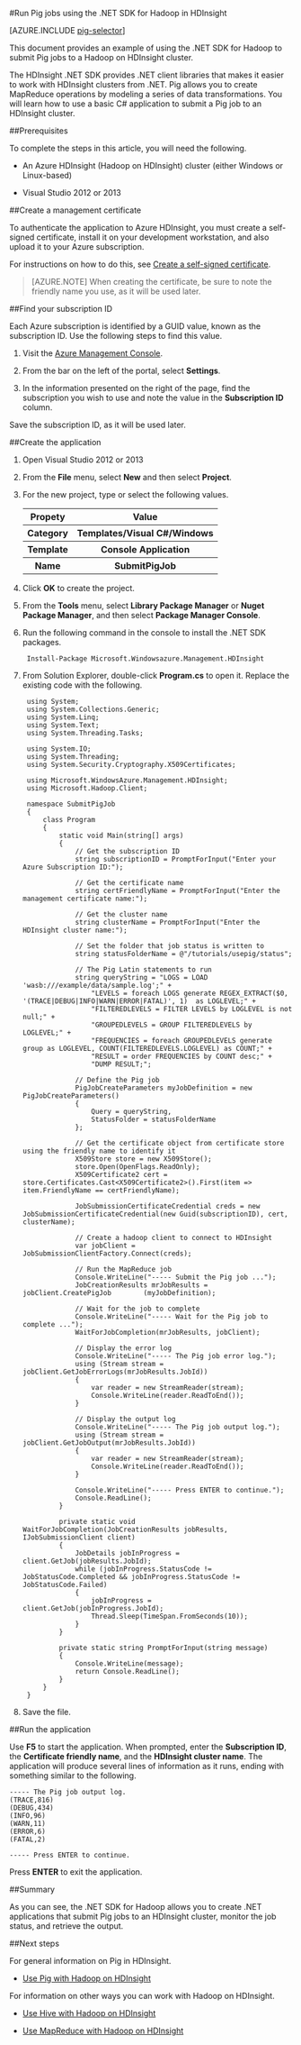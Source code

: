 <properties
   pageTitle="Use Hadoop Pig with .NET in HDInsight | Microsoft Azure"
   description="Learn how to use the .NET SDK for Hadoop to submit Pig jobs to Hadoop on HDInsight."
   services="hdinsight"
   documentationCenter=".net"
   authors="Blackmist"
   manager="paulettm"
   editor="cgronlun"/>

<tags
   ms.service="hdinsight"
   ms.devlang="dotnet"
   ms.topic="article"
   ms.tgt_pltfrm="na"
   ms.workload="big-data"
   ms.date="02/18/2015"
   ms.author="larryfr"/>

#Run Pig jobs using the .NET SDK for Hadoop in HDInsight

[AZURE.INCLUDE [pig-selector](../includes/hdinsight-selector-use-pig.md)]

This document provides an example of using the .NET SDK for Hadoop to submit Pig jobs to a Hadoop on HDInsight cluster.

The HDInsight .NET SDK provides .NET client libraries that makes it easier to work with HDInsight clusters from .NET. Pig allows you to create MapReduce operations by modeling a series of data transformations. You will learn how to use a basic C# application to submit a Pig job to an HDInsight cluster.

##<a id="prereq"></a>Prerequisites

To complete the steps in this article, you will need the following.

* An Azure HDInsight (Hadoop on HDInsight) cluster (either Windows or Linux-based)

* Visual Studio 2012 or 2013

##<a id="certificate"></a>Create a management certificate

To authenticate the application to Azure HDInsight, you must create a self-signed certificate, install it on your development workstation, and also upload it to your Azure subscription.

For instructions on how to do this, see <a href="http://go.microsoft.com/fwlink/?LinkId=511138" target="_blank">Create a self-signed certificate</a>.

> [AZURE.NOTE] When creating the certificate, be sure to note the friendly name you use, as it will be used later.

##<a id="subscriptionid"></a>Find your subscription ID

Each Azure subscription is identified by a GUID value, known as the subscription ID. Use the following steps to find this value.

1. Visit the <a href="https://manage.windowsazure.com/" target="_blank">Azure Management Console</a>.

2. From the bar on the left of the portal, select **Settings**.

3. In the information presented on the right of the page, find the subscription you wish to use and note the value in the **Subscription ID** column.

Save the subscription ID, as it will be used later.

##<a id="create"></a>Create the application

1. Open Visual Studio 2012 or 2013

2. From the **File** menu, select **New** and then select **Project**.

3. For the new project, type or select the following values.

	<table>
	<tr>
	<th>Propety</th>
	<th>Value</th>
	</tr>
	<tr>
	<th>Category</th>
	<th>Templates/Visual C#/Windows</th>
	</tr>
	<tr>
	<th>Template</th>
	<th>Console Application</th>
	</tr>
	<tr>
	<th>Name</th>
	<th>SubmitPigJob</th>
	</tr>
	</table>

4. Click **OK** to create the project.

5. From the **Tools** menu, select **Library Package Manager** or **Nuget Package Manager**, and then select **Package Manager Console**.

6. Run the following command in the console to install the .NET SDK packages.

		Install-Package Microsoft.Windowsazure.Management.HDInsight

7. From Solution Explorer, double-click **Program.cs** to open it. Replace the existing code with the following.

		using System;
		using System.Collections.Generic;
		using System.Linq;
		using System.Text;
		using System.Threading.Tasks;
		
		using System.IO;
		using System.Threading;
		using System.Security.Cryptography.X509Certificates;
		
		using Microsoft.WindowsAzure.Management.HDInsight;
		using Microsoft.Hadoop.Client;
		
		namespace SubmitPigJob
		{
		    class Program
		    {
		        static void Main(string[] args)
		        {
		            // Get the subscription ID
		            string subscriptionID = PromptForInput("Enter your Azure Subscription ID:");

		            // Get the certificate name
		            string certFriendlyName = PromptForInput("Enter the management certificate name:");
		
		            // Get the cluster name
		            string clusterName = PromptForInput("Enter the HDInsight cluster name:");
		
		            // Set the folder that job status is written to
		            string statusFolderName = @"/tutorials/usepig/status";
		
		            // The Pig Latin statements to run
		            string queryString = "LOGS = LOAD 'wasb:///example/data/sample.log';" +
		                "LEVELS = foreach LOGS generate REGEX_EXTRACT($0, '(TRACE|DEBUG|INFO|WARN|ERROR|FATAL)', 1)  as LOGLEVEL;" +
		                "FILTEREDLEVELS = FILTER LEVELS by LOGLEVEL is not null;" +
		                "GROUPEDLEVELS = GROUP FILTEREDLEVELS by LOGLEVEL;" +
		                "FREQUENCIES = foreach GROUPEDLEVELS generate group as LOGLEVEL, COUNT(FILTEREDLEVELS.LOGLEVEL) as COUNT;" +
		                "RESULT = order FREQUENCIES by COUNT desc;" +
		                "DUMP RESULT;";
		
		            // Define the Pig job
		            PigJobCreateParameters myJobDefinition = new PigJobCreateParameters()
		            {
		                Query = queryString,
		                StatusFolder = statusFolderName
		            };
		
		            // Get the certificate object from certificate store using the friendly name to identify it
		            X509Store store = new X509Store();
		            store.Open(OpenFlags.ReadOnly);
		            X509Certificate2 cert = store.Certificates.Cast<X509Certificate2>().First(item => item.FriendlyName == certFriendlyName);
		
		            JobSubmissionCertificateCredential creds = new JobSubmissionCertificateCredential(new Guid(subscriptionID), cert, clusterName);
		
		            // Create a hadoop client to connect to HDInsight
		            var jobClient = JobSubmissionClientFactory.Connect(creds);
		
		            // Run the MapReduce job
		            Console.WriteLine("----- Submit the Pig job ...");
		            JobCreationResults mrJobResults = jobClient.CreatePigJob		(myJobDefinition);
		
		            // Wait for the job to complete
		            Console.WriteLine("----- Wait for the Pig job to complete ...");
		            WaitForJobCompletion(mrJobResults, jobClient);
		
		            // Display the error log
		            Console.WriteLine("----- The Pig job error log.");
		            using (Stream stream = jobClient.GetJobErrorLogs(mrJobResults.JobId))
		            {
		                var reader = new StreamReader(stream);
		                Console.WriteLine(reader.ReadToEnd());
		            }
		
		            // Display the output log
		            Console.WriteLine("----- The Pig job output log.");
		            using (Stream stream = jobClient.GetJobOutput(mrJobResults.JobId))
		            {
		                var reader = new StreamReader(stream);
		                Console.WriteLine(reader.ReadToEnd());
		            }
		
		            Console.WriteLine("----- Press ENTER to continue.");
		            Console.ReadLine();
		        }
		
		        private static void WaitForJobCompletion(JobCreationResults jobResults, IJobSubmissionClient client)
		        {
		            JobDetails jobInProgress = client.GetJob(jobResults.JobId);
		            while (jobInProgress.StatusCode != JobStatusCode.Completed && jobInProgress.StatusCode != JobStatusCode.Failed)
		            {
		                jobInProgress = client.GetJob(jobInProgress.JobId);
		                Thread.Sleep(TimeSpan.FromSeconds(10));
		            }
		        }
		
		        private static string PromptForInput(string message)
		        {
		            Console.WriteLine(message);
		            return Console.ReadLine();
		        }
		    }
		}


7. Save the file.

##<a id="run"></a>Run the application

Use **F5** to start the application. When prompted, enter the **Subscription ID**, the **Certificate friendly name**, and the **HDInsight cluster name**. The application will produce several lines of information as it runs, ending with something similar to the following.

```
----- The Pig job output log.
(TRACE,816)
(DEBUG,434)
(INFO,96)
(WARN,11)
(ERROR,6)
(FATAL,2)

----- Press ENTER to continue.
```

Press **ENTER** to exit the application.

##<a id="summary"></a>Summary

As you can see, the .NET SDK for Hadoop allows you to create .NET applications that submit Pig jobs to an HDInsight cluster, monitor the job status, and retrieve the output.

##<a id="nextsteps"></a>Next steps

For general information on Pig in HDInsight.

* [Use Pig with Hadoop on HDInsight](hdinsight-use-pig.md)

For information on other ways you can work with Hadoop on HDInsight.

* [Use Hive with Hadoop on HDInsight](hdinsight-use-hive.md)

* [Use MapReduce with Hadoop on HDInsight](hdinsight-use-mapreduce.md)
